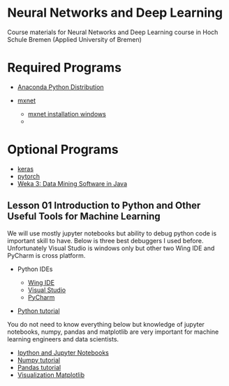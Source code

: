# Neural Networks and Deep Learning
Course materials for Neural Networks and Deep Learning course in Hoch Schule Bremen (Applied University of Bremen)


# Required Programs

- [Anaconda Python Distribution](https://www.anaconda.com/distribution/)

- [mxnet](http://mxnet.incubator.apache.org/test/get_started/install.html)
    - [mxnet installation windows](http://mxnet.incubator.apache.org/test/get_started/windows_setup.html)
    - 


# Optional Programs

- [keras](https://keras.io/#installation)
- [pytorch](https://pytorch.org/get-started/locally/) 
- [Weka 3: Data Mining Software in Java](https://www.cs.waikato.ac.nz/ml/weka/downloading.html)


## Lesson 01 Introduction to Python and Other Useful Tools for Machine Learning

We will use mostly jupyter notebooks but ability to debug python code is important skill to have.
Below is three best debuggers I used before.
Unfortunately Visual Studio is windows only but other two Wing IDE and PyCharm is cross platform.

- Python IDEs
    - [Wing IDE](https://wingware.com/)
    - [Visual Studio](https://visualstudio.microsoft.com/vs/features/python/)
    - [PyCharm](https://www.jetbrains.com/pycharm)

- [Python tutorial](python-introduction.md)


You do not need to know everything below but knowledge of jupyter notebooks, numpy, pandas and matplotlib are very important for machine learning engineers and data scientists.

- [Ipython and Jupyter Notebooks](https://jakevdp.github.io/PythonDataScienceHandbook/01.00-ipython-beyond-normal-python.html)
- [Numpy tutorial](https://jakevdp.github.io/PythonDataScienceHandbook/02.00-introduction-to-numpy.html)
- [Pandas tutorial](https://jakevdp.github.io/PythonDataScienceHandbook/03.00-introduction-to-pandas.html)
- [Visualization Matplotlib](https://jakevdp.github.io/PythonDataScienceHandbook/04.00-introduction-to-matplotlib.html)